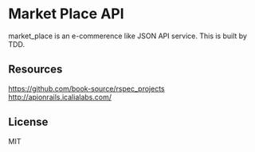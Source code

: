 # Market Place API

market_place is an e-commerence like JSON API service.
This is built by TDD.



## Resources
https://github.com/book-source/rspec_projects
http://apionrails.icalialabs.com/





## License
MIT